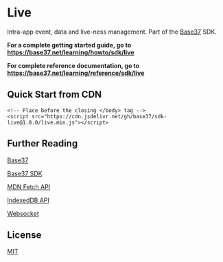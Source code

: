# Live
Intra-app event, data and live-ness management. Part of the [Base37](https://base37.net/) SDK.

**For a complete getting started guide, go to https://base37.net/learning/howto/sdk/live**

**For complete reference documentation, go to https://base37.net/learning/reference/sdk/live**

## Quick Start from CDN
```
<!-- Place before the closing </body> tag -->
<script src="https://cdn.jsdelivr.net/gh/base37/sdk-live@1.0.0/live.min.js"></script>
```

## Further Reading 

[Base37](https://base37.net)

[Base37 SDK](https://base37.net/sdk)

[MDN Fetch API](https://developer.mozilla.org/en-US/docs/Web/API/Fetch_API)

[IndexedDB API](https://developer.mozilla.org/en-US/docs/Web/API/IndexedDB_API)

[Websocket](https://developer.mozilla.org/en-US/docs/Web/API/WebSocket)


## License
[MIT](https://choosealicense.com/licenses/mit/)
